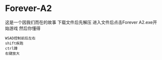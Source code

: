 # Forever-A2
这是一个因我们而在的故事
下载文件后先解压
进入文件后点击Forever A2.exe开始游戏
然后你懂得
~~~~~~~~~~~我是分割线~~~~~~~~~~
WSAD控制前后左右
shift疾跑
ctrl蹲
右键放大
